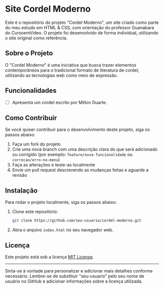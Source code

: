 # Site Cordel Moderno

Este é o repositório do projeto "Cordel Moderno", um site criado como parte do meu estudo em HTML & CSS, com orientação do professor Guanabara do CursoemVideo. O projeto foi desenvolvido de forma individual, utilizando o site original como referência.

## Sobre o Projeto

O "Cordel Moderno" é uma iniciativa que busca trazer elementos contemporâneos para o tradicional formato de literatura de cordel, utilizando as tecnologias web como meio de expressão.

## Funcionalidades

- [ ] Apresenta um cordel escrito por Milton Duarte.


## Como Contribuir

Se você quiser contribuir para o desenvolvimento deste projeto, siga os passos abaixo:

1. Faça um fork do projeto
2. Crie uma nova branch com uma descrição clara do que será adicionado ou corrigido (por exemplo: `feature/nova-funcionalidade` ou `correcao/erro-no-menu`)
3. Faça as alterações e teste-as localmente
4. Envie um pull request descrevendo as mudanças feitas e aguarde a revisão

## Instalação

Para rodar o projeto localmente, siga os passos abaixo:

1. Clone este repositório:
   ```bash
   git clone https://github.com/seu-usuario/cordel-moderno.git
   ```

2. Abra o arquivo `index.html` no seu navegador web.

## Licença

Este projeto está sob a licença [MIT License](https://github.com/Ad0rn0/cordel-moderno/blob/main/LICENSE).

---

Sinta-se à vontade para personalizar e adicionar mais detalhes conforme necessário. Lembre-se de substituir "seu-usuario" pelo seu nome de usuário no GitHub e adicionar informações sobre a licença utilizada.
